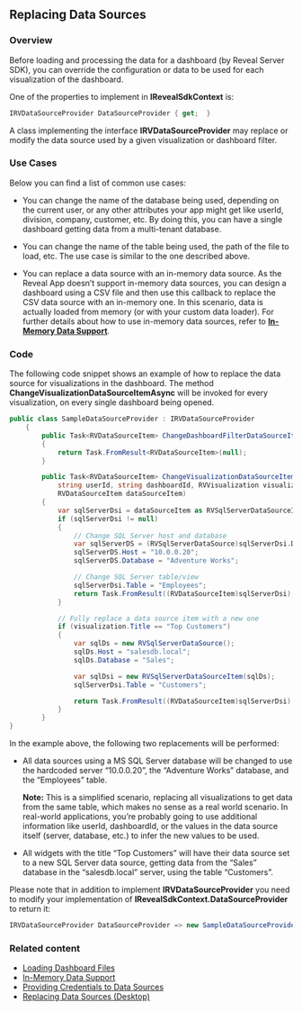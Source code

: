 ## Replacing Data Sources

### Overview

Before loading and processing the data for a dashboard (by Reveal Server
SDK), you can override the configuration or data to be used for each
visualization of the dashboard.

One of the properties to implement in
__IRevealSdkContext__
is:

``` csharp
IRVDataSourceProvider DataSourceProvider { get;  }
```

A class implementing the interface
__IRVDataSourceProvider__
may replace or modify the data source used by a given visualization or
dashboard filter.

### Use Cases

Below you can find a list of common use cases:

  - You can change the name of the database being used, depending on the
    current user, or any other attributes your app might get like
    userId, division, company, customer, etc. By doing this, you can
    have a single dashboard getting data from a multi-tenant database.

  - You can change the name of the table being used, the path of the
    file to load, etc. The use case is similar to the one described
    above.

  - You can replace a data source with an in-memory data source. As the
    Reveal App doesn’t support in-memory data sources, you can design a
    dashboard using a CSV file and then use this callback to replace the
    CSV data source with an in-memory one. In this scenario, data is
    actually loaded from memory (or with your custom data loader). For
    further details about how to use in-memory data sources, refer to
    [**In-Memory Data Support**](in-memory-data-server-web).

### Code

The following code snippet shows an example of how to replace the data
source for visualizations in the dashboard. The method
__ChangeVisualizationDataSourceItemAsync__
will be invoked for every visualization, on every single dashboard being
opened.

``` csharp
public class SampleDataSourceProvider : IRVDataSourceProvider
    {
        public Task<RVDataSourceItem> ChangeDashboardFilterDataSourceItemAsync(string userId, string dashboardId, RVDashboardFilter globalFilter, RVDataSourceItem dataSourceItem)
        {
            return Task.FromResult<RVDataSourceItem>(null);
        }

        public Task<RVDataSourceItem> ChangeVisualizationDataSourceItemAsync(
            string userId, string dashboardId, RVVisualization visualization,
            RVDataSourceItem dataSourceItem)
        {
            var sqlServerDsi = dataSourceItem as RVSqlServerDataSourceItem;
            if (sqlServerDsi != null)
            {
                // Change SQL Server host and database
                var sqlServerDS = (RVSqlServerDataSource)sqlServerDsi.DataSource;
                sqlServerDS.Host = "10.0.0.20";
                sqlServerDS.Database = "Adventure Works";

                // Change SQL Server table/view
                sqlServerDsi.Table = "Employees";
                return Task.FromResult((RVDataSourceItem)sqlServerDsi);
            }

            // Fully replace a data source item with a new one
            if (visualization.Title == "Top Customers")
            {
                var sqlDs = new RVSqlServerDataSource();
                sqlDs.Host = "salesdb.local";
                sqlDs.Database = "Sales";

                var sqlDsi = new RVSqlServerDataSourceItem(sqlDs);
                sqlServerDsi.Table = "Customers";

                return Task.FromResult((RVDataSourceItem)sqlServerDsi);
            }
        }
}
```

In the example above, the following two replacements will be performed:

  - All data sources using a MS SQL Server database will be changed to
    use the hardcoded server “10.0.0.20”, the “Adventure Works”
    database, and the “Employees” table.

    **Note:** This is a simplified scenario, replacing all
    visualizations to get data from the same table, which makes no sense
    as a real world scenario. In real-world applications, you’re
    probably going to use additional information like userId,
    dashboardId, or the values in the data source itself (server,
    database, etc.) to infer the new values to be used.

  - All widgets with the title “Top Customers” will have their data
    source set to a new SQL Server data source, getting data from the
    “Sales” database in the “salesdb.local” server, using the table
    “Customers”.

Please note that in addition to implement
__IRVDataSourceProvider__
you need to modify your implementation of
__IRevealSdkContext.DataSourceProvider__
to return it:

``` csharp
IRVDataSourceProvider DataSourceProvider => new SampleDataSourceProvider();
```
### Related content
  - [Loading Dashboard Files](loading-dashboards-server-web.md)
  - [In-Memory Data Support](in-memory-data-server-web.md)
  - [Providing Credentials to Data Sources](providing-credentials-datasources-server-web.md)
  - [Replacing Data Sources (Desktop)](../../desktop-sdk/using-the-desktop-sdk/replacing-data-sources-desktop.md)
